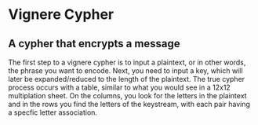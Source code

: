 # Vignere Cypher
## A cypher that encrypts a message
The first step to a vignere cypher is to input a plaintext, or in other words, the phrase you want to encode. Next, you need to input a key, which will later be expanded/reduced to the length of the plaintext. The true cypher process occurs with a table, similar to what you would see in a 12x12 multiplation sheet. On the columns, you look for the letters in the plaintext and in the rows you find the letters of the keystream, with each pair having a specfic letter association. 
